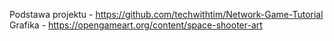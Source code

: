 Podstawa projektu - https://github.com/techwithtim/Network-Game-Tutorial
Grafika - https://opengameart.org/content/space-shooter-art
